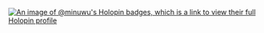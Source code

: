 [![An image of @minuwu's Holopin badges, which is a link to view their full Holopin profile](https://holopin.me/minuwu)](https://holopin.io/@minuwu)

<!--START_SECTION:badges-->
<!--END_SECTION:badges-->
